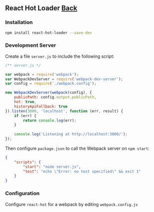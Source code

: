 ## React Hot Loader [Back](./../react.md)

### Installation

```bash
npm install react-hot-loader --save-dev
```

### Development Server

Create a file `server.js` to include the following script:

```js
/** server.js */

var webpack = require('webpack');
var WebpackDevServer = require('webpack-dev-server');
var config = require('./webpack.config');

new WebpackDevServer(webpack(config), {
    publicPath: config.output.publicPath,
    hot: true,
    historyApiFallback: true
}).listen(3000, 'localhost', function (err, result) {
    if (err) {
        return console.log(err);
    }
    
    console.log('Listening at http://localhost:3000/');
});
```

Then configure `package.json` to call the Webpack server on `npm start`:

```json
{
    "scripts": {
        "start": "node server.js",
        "test": "echo \"Error: no test specified\" && exit 1"
    }
}
```

### Configuration

Configure `react-hot` for a webpack by editing `webpack.config.js`
